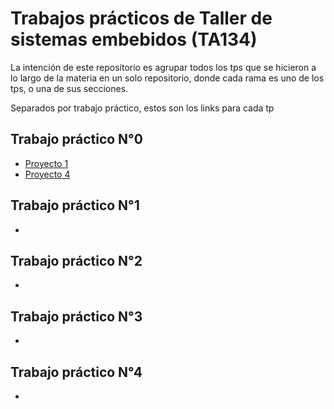 # Trabajos prácticos de Taller de sistemas embebidos (TA134)
La intención de este repositorio es agrupar todos los tps que se hicieron a lo largo de la materia en un solo repositorio, donde cada rama es uno de los tps, o una de sus secciones.

Separados por trabajo práctico, estos son los links para cada tp

## Trabajo práctico N°0
- [Proyecto 1](https://github.com/JuanBiancuzzo/TPs-TDSE/tree/TP0-Proyecto1) 
- [Proyecto 4](https://github.com/JuanBiancuzzo/TPs-TDSE/tree/TP0-Proyecto4)

## Trabajo práctico N°1
- 

## Trabajo práctico N°2
- 

## Trabajo práctico N°3
- 

## Trabajo práctico N°4
- 